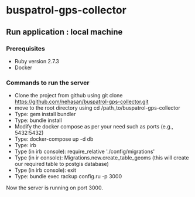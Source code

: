 # buspatrol-gps-collector
## Run application : local machine
### Prerequisites
* Ruby version 2.7.3
* Docker

### Commands to run the server
* Clone the project from github using git clone https://github.com/nehasan/buspatrol-gps-collector.git
* move to the root directory using cd /path_to/buspatrol-gps-collector
* Type: gem install bundler
* Type: bundle install
* Modify the docker compose as per your need such as ports (e.g., 5432:5432)
* Type: docker-compose up -d db
* Type: irb
* Type (in irb console): require_relative './config/migrations'
* Type (in ir console): Migrations.new.create_table_geoms (this will create our required table to postgis database)
* Type (in irb console): exit
* Type: bundle exec rackup config.ru -p 3000

Now the server is running on port 3000.

